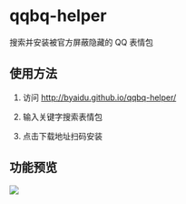 # qqbq-helper

搜索并安装被官方屏蔽隐藏的 QQ 表情包

## 使用方法

1. 访问 http://byaidu.github.io/qqbq-helper/

2. 输入关键字搜索表情包

3. 点击下载地址扫码安装

## 功能预览

![](https://s3.ax1x.com/2021/02/20/y4wZb8.png)
